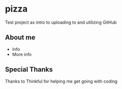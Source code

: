 # pizza

Test project as intro to uploading to and utilizing GitHub

## About me

* Info
* More info

## Special Thanks
Thanks to Thinkful for helping me get going with coding
